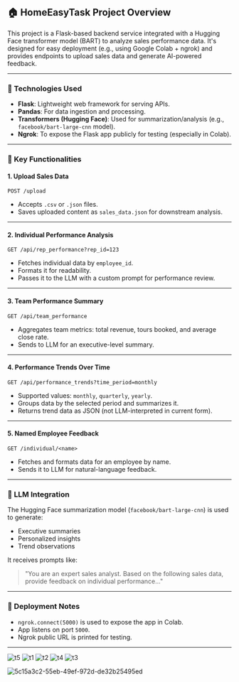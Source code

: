 

## 🏠 HomeEasyTask Project Overview

This project is a Flask-based backend service integrated with a Hugging Face transformer model (BART) to analyze sales performance data. It's designed for easy deployment (e.g., using Google Colab + ngrok) and provides endpoints to upload sales data and generate AI-powered feedback.

---

### 🔧 Technologies Used

* **Flask**: Lightweight web framework for serving APIs.
* **Pandas**: For data ingestion and processing.
* **Transformers (Hugging Face)**: Used for summarization/analysis (e.g., `facebook/bart-large-cnn` model).
* **Ngrok**: To expose the Flask app publicly for testing (especially in Colab).

---

### 📁 Key Functionalities

#### 1. **Upload Sales Data**

```http
POST /upload
```

* Accepts `.csv` or `.json` files.
* Saves uploaded content as `sales_data.json` for downstream analysis.

---

#### 2. **Individual Performance Analysis**

```http
GET /api/rep_performance?rep_id=123
```

* Fetches individual data by `employee_id`.
* Formats it for readability.
* Passes it to the LLM with a custom prompt for performance review.

---

#### 3. **Team Performance Summary**

```http
GET /api/team_performance
```

* Aggregates team metrics: total revenue, tours booked, and average close rate.
* Sends to LLM for an executive-level summary.

---

#### 4. **Performance Trends Over Time**

```http
GET /api/performance_trends?time_period=monthly
```

* Supported values: `monthly`, `quarterly`, `yearly`.
* Groups data by the selected period and summarizes it.
* Returns trend data as JSON (not LLM-interpreted in current form).

---

#### 5. **Named Employee Feedback**

```http
GET /individual/<name>
```

* Fetches and formats data for an employee by name.
* Sends it to LLM for natural-language feedback.

---

### 🧠 LLM Integration

The Hugging Face summarization model (`facebook/bart-large-cnn`) is used to generate:

* Executive summaries
* Personalized insights
* Trend observations

It receives prompts like:

> "You are an expert sales analyst. Based on the following sales data, provide feedback on individual performance..."

---

### 🚀 Deployment Notes

* `ngrok.connect(5000)` is used to expose the app in Colab.
* App listens on port `5000`.
* Ngrok public URL is printed for testing.

---


![t5](https://github.com/user-attachments/assets/a0f7329d-6718-4b79-9651-f4c63871967f)
![t1](https://github.com/user-attachments/assets/0ffc8f94-1b73-4497-9359-61986df1816a)
![t2](https://github.com/user-attachments/assets/8f234b22-aa0a-48db-907d-2638f87c8c4b)
![t4](https://github.com/user-attachments/assets/40a51ef3-fd26-448f-a9f6-b46e35c4d03c)
![t3](https://github.com/user-attachments/assets/083803bb-f17d-4567-82c5-3ceb5e93d022)


![5c15a3c2-55eb-49ef-972d-de32b25495ed](https://github.com/user-attachments/assets/e44ed748-97c9-4596-b6aa-fc1cfd718e39)


